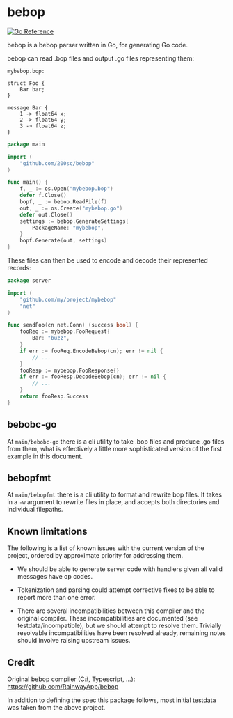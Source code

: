 # bebop
[![Go Reference](https://pkg.go.dev/badge/github.com/200sc/bebop.svg)](https://pkg.go.dev/github.com/200sc/bebop)

bebop is a bebop parser written in Go, for generating Go code.

bebop can read .bop files and output .go files representing them:

`mybebop.bop:`

```bebop
struct Foo {
    Bar bar;
}

message Bar {
    1 -> float64 x;
    2 -> float64 y;
    3 -> float64 z;
}
```

```go
package main

import (
    "github.com/200sc/bebop"
)

func main() {
    f, _ := os.Open("mybebop.bop")
    defer f.Close()
    bopf, _ := bebop.ReadFile(f)
    out, _ := os.Create("mybebop.go")
    defer out.Close()
    settings := bebop.GenerateSettings{
        PackageName: "mybebop",
    }
    bopf.Generate(out, settings)
}
```

These files can then be used to encode and decode their represented records:

```go
package server

import (
    "github.com/my/project/mybebop"
    "net"
)

func sendFoo(cn net.Conn) (success bool) {
    fooReq := mybebop.FooRequest{
        Bar: "buzz",
    }
    if err := fooReq.EncodeBebop(cn); err != nil {
        // ...
    }
    fooResp := mybebop.FooResponse{}
    if err := fooResp.DecodeBebop(cn); err != nil {
        // ...
    }
    return fooResp.Success
}

```

## bebobc-go

At `main/bebobc-go` there is a cli utility to take .bop files and produce .go files from them, what is effectively a
little more sophisticated version of the first example in this document.

## bebopfmt

At `main/bebopfmt` there is a cli utility to format and rewrite bop files. It takes in a `-w` argument to rewrite files in place, and accepts both directories and individual filepaths.

## Known limitations

The following is a list of known issues with the current version of the project, ordered by approximate priority for addressing them.

- We should be able to generate server code with handlers given all valid messages have op codes.

- Tokenization and parsing could attempt corrective fixes to be able to report more than one error.

- There are several incompatibilities between this compiler and the original compiler. These incompatibilities are documented (see testdata/incompatible), but we should attempt to resolve them. Trivially resolvable incompatibilities have been resolved already, remaining notes should involve raising upstream issues.

## Credit

Original bebop compiler (C#, Typescript, ...): https://github.com/RainwayApp/bebop

In addition to defining the spec this package follows, most initial testdata was taken from the above project.
